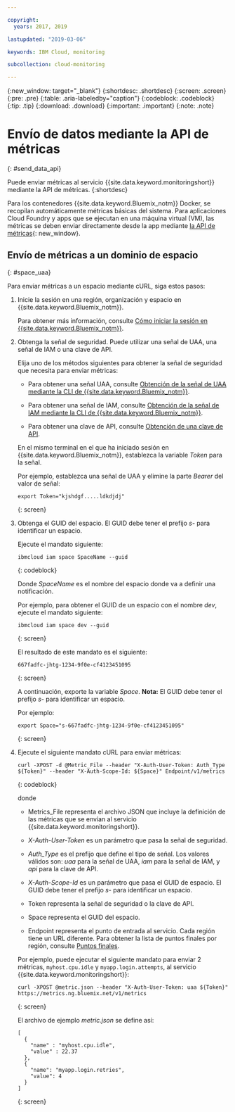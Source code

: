 ```yaml
---

copyright:
  years: 2017, 2019

lastupdated: "2019-03-06"

keywords: IBM Cloud, monitoring

subcollection: cloud-monitoring

---
```


{:new_window: target="_blank"}
{:shortdesc: .shortdesc}
{:screen: .screen}
{:pre: .pre}
{:table: .aria-labeledby="caption"}
{:codeblock: .codeblock}
{:tip: .tip}
{:download: .download}
{:important: .important}
{:note: .note}

# Envío de datos mediante la API de métricas
{: #send_data_api}

Puede enviar métricas al servicio {{site.data.keyword.monitoringshort}} mediante la API de métricas. 
{:shortdesc}


Para los contenedores {{site.data.keyword.Bluemix_notm}} Docker, se recopilan automáticamente métricas básicas del sistema. Para aplicaciones Cloud Foundry y apps que se ejecutan en una máquina virtual (VM), las métricas se deben enviar directamente desde la app mediante [la API de métricas](https://console.bluemix.net/apidocs/927-ibm-cloud-monitoring-rest-api?&language=node#introduction){: new_window}. 



## Envío de métricas a un dominio de espacio
{: #space_uaa}

Para enviar métricas a un espacio mediante cURL, siga estos pasos:

1. Inicie la sesión en una región, organización y espacio en {{site.data.keyword.Bluemix_notm}}. 

    Para obtener más información, consulte [Cómo iniciar la sesión en {{site.data.keyword.Bluemix_notm}}](/docs/services/cloud-monitoring/qa?topic=cloud-monitoring-cli_qa#login).

2. Obtenga la señal de seguridad. Puede utilizar una señal de UAA, una señal de IAM o una clave de API.

    Elija uno de los métodos siguientes para obtener la señal de seguridad que necesita para enviar métricas:
	
	* Para obtener una señal UAA, consulte [Obtención de la señal de UAA mediante la CLI de {{site.data.keyword.Bluemix_notm}}](/docs/services/cloud-monitoring/security?topic=cloud-monitoring-auth_uaa#uaa_cli).
	
	* Para obtener una señal de IAM, consulte [Obtención de la señal de IAM mediante la CLI de {{site.data.keyword.Bluemix_notm}}](/docs/services/cloud-monitoring/security?topic=cloud-monitoring-auth_iam#auth_iam).
	
	* Para obtener una clave de API, consulte [Obtención de una clave de API](/docs/services/cloud-monitoring/security?topic=cloud-monitoring-auth_api_key#auth_api_key).
	
	En el mismo terminal en el que ha iniciado sesión en {{site.data.keyword.Bluemix_notm}}, establezca la variable *Token* para la señal.

    Por ejemplo, establezca una señal de UAA y elimine la parte *Bearer* del valor de señal:

    ```
    export Token="kjshdgf.....ldkdjdj"
    ```
    {: screen}
		
3. Obtenga el GUID del espacio. El GUID debe tener el prefijo *s-* para identificar un espacio.

    Ejecute el mandato siguiente:
	
	```
	ibmcloud iam space SpaceName --guid
	```
	{: codeblock}
	
	Donde *SpaceName* es el nombre del espacio donde va a definir una notificación.
	
	Por ejemplo, para obtener el GUID de un espacio con el nombre *dev*, ejecute el mandato siguiente:
	
	```
	ibmcloud iam space dev --guid
	```
	{: screen}
	
	El resultado de este mandato es el siguiente:
	
	```
	667fadfc-jhtg-1234-9f0e-cf4123451095
	```
	{: screen}
	
	A continuación, exporte la variable *Space*. **Nota:** El GUID debe tener el prefijo *s-* para identificar un espacio.
	
	Por ejemplo:
	
	```
	export Space="s-667fadfc-jhtg-1234-9f0e-cf4123451095"
	```
	{: screen}
	
5. Ejecute el siguiente mandato cURL para enviar métricas:

    ```
	curl -XPOST -d @Metric_File --header "X-Auth-User-Token: Auth_Type ${Token}" --header "X-Auth-Scope-Id: ${Space}" Endpoint/v1/metrics
	```
	{: codeblock}
	
	donde
	
	* Metrics_File representa el archivo JSON que incluye la definición de las métricas que se envían al servicio {{site.data.keyword.monitoringshort}}.
	
	* *X-Auth-User-Token* es un parámetro que pasa la señal de seguridad.
	
	* *Auth_Type* es el prefijo que define el tipo de señal. Los valores válidos son: *uaa* para la señal de UAA, *iam* para la señal de IAM, y *api* para la clave de API.
	
	* *X-Auth-Scope-Id* es un parámetro que pasa el GUID de espacio. El GUID debe tener el prefijo *s-* para identificar un espacio.
	
	* Token representa la señal de seguridad o la clave de API.
	
	* Space representa el GUID del espacio. 
	
	* Endpoint representa el punto de entrada al servicio. Cada región tiene un URL diferente. Para obtener la lista de puntos finales por región, consulte [Puntos finales](/docs/services/cloud-monitoring?topic=cloud-monitoring-send_retrieve_metrics_ov#endpoints).
	
	Por ejemplo, puede ejecutar el siguiente mandato para enviar 2 métricas, `myhost.cpu.idle` y `myapp.login.attempts`, al servicio {{site.data.keyword.monitoringshort}}:
	
	```
	curl -XPOST @metric.json --header "X-Auth-User-Token: uaa ${Token}" https://metrics.ng.bluemix.net/v1/metrics
	```
	{: screen}
	
	El archivo de ejemplo *metric.json* se define así:

    ```
    [
      {
        "name" : "myhost.cpu.idle",
        "value" : 22.37
      },
      {
        "name": "myapp.login.retries",
        "value": 4
      }
    ]
	```
	{: screen}

 











 
